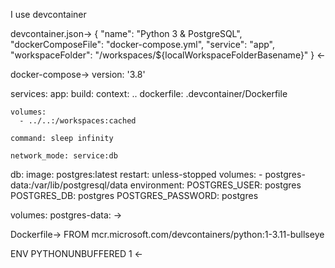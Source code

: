 I use devcontainer

devcontainer.json->
{
	"name": "Python 3 & PostgreSQL",
	"dockerComposeFile": "docker-compose.yml",
	"service": "app",
	"workspaceFolder": "/workspaces/${localWorkspaceFolderBasename}"
}
<-


docker-compose->
version: '3.8'

services:
  app:
    build:
      context: ..
      dockerfile: .devcontainer/Dockerfile

    volumes:
      - ../..:/workspaces:cached

    command: sleep infinity

    network_mode: service:db


  db:
    image: postgres:latest
    restart: unless-stopped
    volumes:
      - postgres-data:/var/lib/postgresql/data
    environment:
      POSTGRES_USER: postgres
      POSTGRES_DB: postgres
      POSTGRES_PASSWORD: postgres

volumes:
  postgres-data:
->


Dockerfile->
FROM mcr.microsoft.com/devcontainers/python:1-3.11-bullseye

ENV PYTHONUNBUFFERED 1
<-

